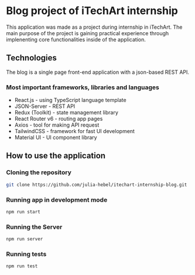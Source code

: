 
# Blog project of iTechArt internship

This application was made as a project during internship in iTechArt. 
The main purpose of the project is gaining practical experience through implenenting 
core functionalities inside of the application.

## Technologies

The blog is a single page front-end application with a json-based REST API.

### Most important frameworks, libraries and languages

* React.js - using TypeScript language template
* JSON-Server - REST API
* Redux (Toolkit) - state management library
* React Router v6 - routing app pages
* Axios - tool for making API request
* TailwindCSS - framework for fast UI development
* Material UI - UI component library

## How to use the application

### Cloning the repository

```sh
git clone https://github.com/julia-hebel/itechart-internship-blog.git
```

### Running app in development mode

```sh 
npm run start 
```

### Running the Server

```sh
npm run server
```

### Running tests

```sh
npm run test
```